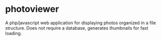 # photoviewer
A php/javascript web application for displaying photos organized in a file structure. Does not require a database, generates thumbnails for 
fast loading.
